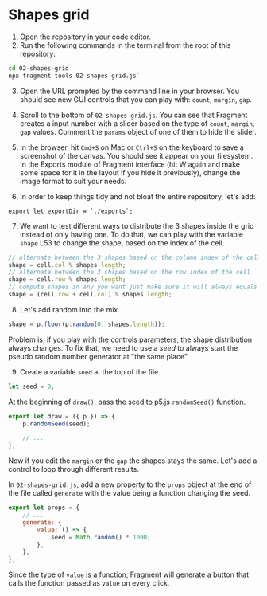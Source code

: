 # Shapes grid

1. Open the repository in your code editor.
2. Run the following commands in the terminal from the root of this repository:

```bash
cd 02-shapes-grid
npx fragment-tools 02-shapes-grid.js`
```

3. Open the URL prompted by the command line in your browser. You should see new GUI controls that you can play with: `count`, `margin`, `gap`.

4. Scroll to the bottom of `02-shapes-grid.js`. You can see that Fragment creates a input number with a slider based on the type of `count`, `margin`, `gap` values. Comment the `params` object of one of them to hide the slider.

5. In the browser, hit `Cmd+S` on Mac or `Ctrl+S` on the keyboard to save a screenshot of the canvas. You should see it appear on your filesystem. In the Exports module of Fragment interface (hit W again and make some space for it in the layout if you hide it previously), change the image format to suit your needs.

6. In order to keep things tidy and not bloat the entire repository, let's add:

```
export let exportDir = `./exports`;
```

7. We want to test different ways to distribute the 3 shapes inside the grid instead of only having one. To do that, we can play with the variable `shape` L53 to change the shape, based on the index of the cell.

```js
// alternate between the 3 shapes based on the column index of the cell
shape = cell.col % shapes.length;
// alternate between the 3 shapes based on the row index of the cell
shape = cell.row % shapes.length;
// compute shapes in any you want just make sure it will always equals to 0, 1 or 2.
shape = (cell.row + cell.col) % shapes.length;
```

8. Let's add random into the mix.

```js
shape = p.floor(p.random(0, shapes.length));
```

Problem is, if you play with the controls parameters, the shape distribution always changes. To fix that, we need to use a _seed_ to always start the pseudo random number generator at "the same place".

9. Create a variable `seed` at the top of the file.

```js
let seed = 0;
```

At the beginning of `draw()`, pass the seed to p5.js `randomSeed()` function.

```js
export let draw = ({ p }) => {
	p.randomSeed(seed);

	// ...
};
```

Now if you edit the `margin` or the `gap` the shapes stays the same. Let's add a control to loop through different results.

In `02-shapes-grid.js`, add a new property to the `props` object at the end of the file called `generate` with the value being a function changing the seed.

```js
export let props = {
	// ...
	generate: {
		value: () => {
			seed = Math.random() * 1000;
		},
	},
};
```

Since the type of `value` is a function, Fragment will generate a button that calls the function passed as `value` on every click.

